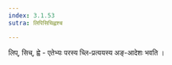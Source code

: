 ```yaml
---
index: 3.1.53
sutra: लिपिसिचिह्वश्च

---
```

लिप्, सिच्, ह्वे - एतेभ्यः परस्य च्लि-प्रत्ययस्य अङ्-आदेशः भवति । 